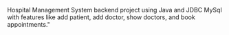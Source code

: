 Hospital Management System backend project using Java and JDBC MySql with features like add patient, add doctor, show doctors, and book appointments."
